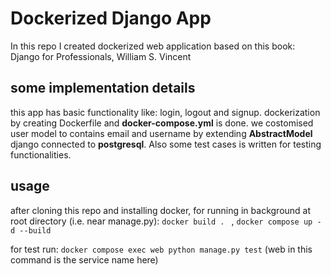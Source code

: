 # Dockerized Django App

In this repo I created dockerized web application based on this book:
Django for Professionals, William S. Vincent

## some implementation details
this app has basic functionality like: login, logout and signup.
dockerization by creating Dockerfile and **docker-compose.yml** is done.
we costomised user model to contains email and username by extending **AbstractModel**
django connected to **postgresql**.
Also some test cases is written for testing functionalities.

## usage
after cloning this repo and installing docker, for running in background at root directory (i.e. near manage.py):
`docker build . ` , `docker compose up -d --build`

for test run:
`docker compose exec web python manage.py test`
(web in this command is the service name here)
